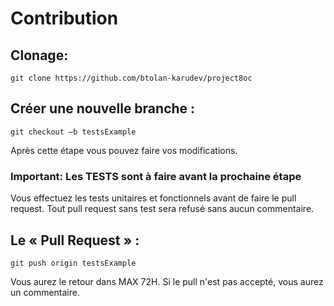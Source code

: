 # Contribution

## Clonage:

```system
git clone https://github.com/btolan-karudev/project8oc
``` 

## Créer une nouvelle branche : 
```system
git checkout –b testsExample
``` 
  
Après cette étape vous pouvez faire vos modifications.
### Important: Les TESTS sont à faire avant la prochaine étape
Vous effectuez les tests unitaires et fonctionnels avant de faire le pull request.
Tout pull request sans test sera refusé sans aucun commentaire.

## Le « Pull Request » :  
```system
git push origin testsExample
``` 

Vous aurez le retour dans MAX 72H. 
Si le pull n'est pas accepté, vous aurez un commentaire.
 
